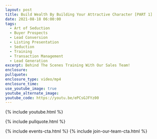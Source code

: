 ```yaml
---
layout: post
title: Build Wealth By Building Your Attractive Character [PART 1]
date: 2021-08-18 06:00:00
tags:
  - Art of Seduction
  - Buyer Prospects
  - Lead Conversion
  - Listing Presentation
  - Seduction
  - Training
  - Transaction Management
  - Lead Generation
excerpt: Behind The Scenes Training With Our Sales Team!
enclosure:
pullquote:
enclosure_type: video/mp4
enclosure_time:
use_youtube_image: true
youtube_alternate_image:
youtube_code: https://youtu.be/ePCsGJFYz00
---
```

{% include youtube.html %}

{% include pullquote.html %}

{% include events-cta.html %} {% include join-our-team-cta.html %}
